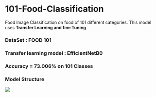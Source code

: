 # 101-Food-Classification
Food Image Classification on food of 101 different categories. 
This model uses **Transfer Learning and fine Tuning**
<h3>DataSet :  FOOD 101</h3>
<h3>Transfer learning model :  EfficientNetB0</h3>
<h3>Accuracy = 73.006% on 101 Classes</h3>
<h3>Model Structure</h3>
<img src="https://github.com/average-joe25/attached-imgs-repo/blob/main/download.png?raw=true">

